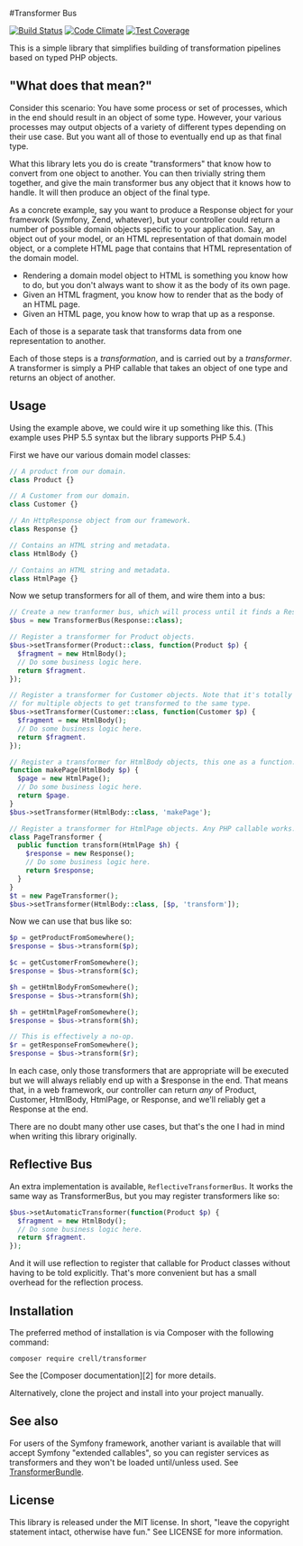 #Transformer Bus


[![Build Status](https://travis-ci.org/Crell/Transformer.svg?branch=master)](https://travis-ci.org/Crell/Transformer)
[![Code Climate](https://codeclimate.com/repos/54b33edc69568018cd0078a3/badges/dad83f7a6a6f5bdcd2f3/gpa.svg)](https://codeclimate.com/repos/54b33edc69568018cd0078a3/feed)
[![Test Coverage](https://codeclimate.com/repos/54b33edc69568018cd0078a3/badges/dad83f7a6a6f5bdcd2f3/coverage.svg)](https://codeclimate.com/repos/54b33edc69568018cd0078a3/feed)

This is a simple library that simplifies building of transformation pipelines
based on typed PHP objects.

## "What does that mean?"

Consider this scenario: You have some process or set of processes, which in the
end should result in an object of some type.  However, your various processes
may output objects of a variety of different types depending on their use case.
But you want all of those to eventually end up as that final type.

What this library lets you do is create "transformers" that know how to convert
from one object to another.  You can then trivially string them together, and 
give the main transformer bus any object that it knows how to handle. It will
then produce an object of the final type.

As a concrete example, say you want to produce a Response object for your framework
(Symfony, Zend, whatever), but your controller could return a number of possible
domain objects specific to your application. Say, an object out of your model,
or an HTML representation of that domain model object, or a complete HTML page
that contains that HTML representation of the domain model.  

* Rendering a domain model object to HTML is something you know how to do, but 
you don't always want to show it as the body of its own page.
* Given an HTML fragment, you know how to render that as the body of an HTML page.
* Given an HTML page, you know how to wrap that up as a response.

Each of those is a separate task that transforms data from one representation 
to another.

Each of those steps is a *transformation*, and is carried out by a *transformer*.
A transformer is simply a PHP callable that takes an object of one type and 
returns an object of another.

## Usage

Using the example above, we could wire it up something like this.  (This example 
uses PHP 5.5 syntax but the library supports PHP 5.4.)

First we have our various domain model classes:

```php
// A product from our domain.
class Product {}

// A Customer from our domain.
class Customer {}

// An HttpResponse object from our framework.
class Response {}

// Contains an HTML string and metadata.
class HtmlBody {} 

// Contains an HTML string and metadata.
class HtmlPage {} 
```

Now we setup transformers for all of them, and wire them into a bus: 

```php
// Create a new tranformer bus, which will process until it finds a Response.
$bus = new TransformerBus(Response::class);

// Register a transformer for Product objects.
$bus->setTransformer(Product::class, function(Product $p) {
  $fragment = new HtmlBody();
  // Do some business logic here.
  return $fragment.
});

// Register a transformer for Customer objects. Note that it's totally OK
// for multiple objects to get transformed to the same type.
$bus->setTransformer(Customer::class, function(Customer $p) {
  $fragment = new HtmlBody();
  // Do some business logic here.
  return $fragment.
});

// Register a transformer for HtmlBody objects, this one as a function.
function makePage(HtmlBody $p) {
  $page = new HtmlPage();
  // Do some business logic here.
  return $page.
}
$bus->setTransformer(HtmlBody::class, 'makePage');

// Register a transformer for HtmlPage objects. Any PHP callable works.
class PageTransformer {
  public function transform(HtmlPage $h) {
    $response = new Response();
    // Do some business logic here.
    return $response;
  }
}
$t = new PageTransformer();
$bus->setTransformer(HtmlBody::class, [$p, 'transform']);
```

Now we can use that bus like so:

```php
$p = getProductFromSomewhere();
$response = $bus->transform($p);

$c = getCustomerFromSomewhere();
$response = $bus->transform($c);

$h = getHtmlBodyFromSomewhere();
$response = $bus->transform($h);

$h = getHtmlPageFromSomewhere();
$response = $bus->transform($h);

// This is effectively a no-op.
$r = getResponseFromSomewhere();
$response = $bus->transform($r);
```

In each case, only those transformers that are appropriate will be executed but
we will always reliably end up with a $response in the end.  That means that,
in a web framework, our controller can return *any* of Product, Customer, HtmlBody,
HtmlPage, or Response, and we'll reliably get a Response at the end.

There are no doubt many other use cases, but that's the one I had in mind when
writing this library originally.

## Reflective Bus

An extra implementation is available, `ReflectiveTransformerBus`. It works 
the same way as TransformerBus, but you may register transformers like so:

```php
$bus->setAutomaticTransformer(function(Product $p) {
  $fragment = new HtmlBody();
  // Do some business logic here.
  return $fragment.
});
```

And it will use reflection to register that callable for Product classes without
having to be told explicitly.  That's more convenient but has a small overhead
for the reflection process.

## Installation

The preferred method of installation is via Composer with the following command:

    composer require crell/transformer

See the [Composer documentation][2] for more details.

Alternatively, clone the project and install into your project manually.

## See also

For users of the Symfony framework, another variant is available that will
accept Symfony "extended callables", so you can register services as transformers
and they won't be loaded until/unless used.  See <a href="https://github.com/Crell/TransformerBundle">TransformerBundle</a>.

## License

This library is released under the MIT license.  In short, "leave the copyright
statement intact, otherwise have fun."  See LICENSE for more information.
